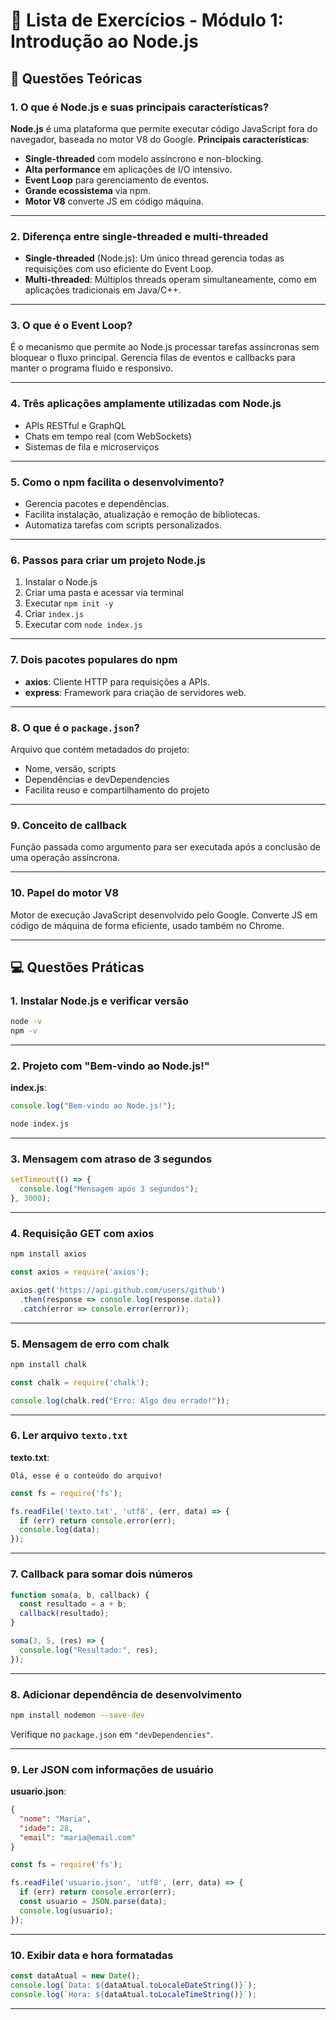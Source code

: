 # 📘 Lista de Exercícios - Módulo 1: Introdução ao Node.js

## 🧠 Questões Teóricas

### 1. O que é Node.js e suas principais características?

**Node.js** é uma plataforma que permite executar código JavaScript fora do navegador, baseada no motor V8 do Google.
**Principais características**:

* **Single-threaded** com modelo assíncrono e non-blocking.
* **Alta performance** em aplicações de I/O intensivo.
* **Event Loop** para gerenciamento de eventos.
* **Grande ecossistema** via npm.
* **Motor V8** converte JS em código máquina.

---

### 2. Diferença entre single-threaded e multi-threaded

* **Single-threaded** (Node.js): Um único thread gerencia todas as requisições com uso eficiente do Event Loop.
* **Multi-threaded**: Múltiplos threads operam simultaneamente, como em aplicações tradicionais em Java/C++.

---

### 3. O que é o Event Loop?

É o mecanismo que permite ao Node.js processar tarefas assíncronas sem bloquear o fluxo principal. Gerencia filas de eventos e callbacks para manter o programa fluido e responsivo.

---

### 4. Três aplicações amplamente utilizadas com Node.js

* APIs RESTful e GraphQL
* Chats em tempo real (com WebSockets)
* Sistemas de fila e microserviços

---

### 5. Como o npm facilita o desenvolvimento?

* Gerencia pacotes e dependências.
* Facilita instalação, atualização e remoção de bibliotecas.
* Automatiza tarefas com scripts personalizados.

---

### 6. Passos para criar um projeto Node.js

1. Instalar o Node.js
2. Criar uma pasta e acessar via terminal
3. Executar `npm init -y`
4. Criar `index.js`
5. Executar com `node index.js`

---

### 7. Dois pacotes populares do npm

* **axios**: Cliente HTTP para requisições a APIs.
* **express**: Framework para criação de servidores web.

---

### 8. O que é o `package.json`?

Arquivo que contém metadados do projeto:

* Nome, versão, scripts
* Dependências e devDependencies
* Facilita reuso e compartilhamento do projeto

---

### 9. Conceito de callback

Função passada como argumento para ser executada após a conclusão de uma operação assíncrona.

---

### 10. Papel do motor V8

Motor de execução JavaScript desenvolvido pelo Google. Converte JS em código de máquina de forma eficiente, usado também no Chrome.

---

## 💻 Questões Práticas

### 1. Instalar Node.js e verificar versão

```bash
node -v
npm -v
```

---

### 2. Projeto com "Bem-vindo ao Node.js!"

**index.js**:

```js
console.log("Bem-vindo ao Node.js!");
```

```bash
node index.js
```

---

### 3. Mensagem com atraso de 3 segundos

```js
setTimeout(() => {
  console.log("Mensagem após 3 segundos");
}, 3000);
```

---

### 4. Requisição GET com axios

```bash
npm install axios
```

```js
const axios = require('axios');

axios.get('https://api.github.com/users/github')
  .then(response => console.log(response.data))
  .catch(error => console.error(error));
```

---

### 5. Mensagem de erro com chalk

```bash
npm install chalk
```

```js
const chalk = require('chalk');

console.log(chalk.red("Erro: Algo deu errado!"));
```

---

### 6. Ler arquivo `texto.txt`

**texto.txt**:

```
Olá, esse é o conteúdo do arquivo!
```

```js
const fs = require('fs');

fs.readFile('texto.txt', 'utf8', (err, data) => {
  if (err) return console.error(err);
  console.log(data);
});
```

---

### 7. Callback para somar dois números

```js
function soma(a, b, callback) {
  const resultado = a + b;
  callback(resultado);
}

soma(3, 5, (res) => {
  console.log("Resultado:", res);
});
```

---

### 8. Adicionar dependência de desenvolvimento

```bash
npm install nodemon --save-dev
```

Verifique no `package.json` em `"devDependencies"`.

---

### 9. Ler JSON com informações de usuário

**usuario.json**:

```json
{
  "nome": "Maria",
  "idade": 28,
  "email": "maria@email.com"
}
```

```js
const fs = require('fs');

fs.readFile('usuario.json', 'utf8', (err, data) => {
  if (err) return console.error(err);
  const usuario = JSON.parse(data);
  console.log(usuario);
});
```

---

### 10. Exibir data e hora formatadas

```js
const dataAtual = new Date();
console.log(`Data: ${dataAtual.toLocaleDateString()}`);
console.log(`Hora: ${dataAtual.toLocaleTimeString()}`);
```

---